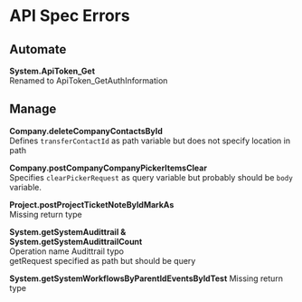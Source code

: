 # API Spec Errors

## Automate

**System.ApiToken_Get**  
Renamed to ApiToken_GetAuthInformation  

## Manage

**Company.deleteCompanyContactsById**  
Defines `transferContactId` as path variable but does not specify location in path

**Company.postCompanyCompanyPickerItemsClear**  
Specifies `clearPickerRequest` as query variable but probably should be `body` variable.

**Project.postProjectTicketNoteByIdMarkAs**  
Missing return type

**System.getSystemAudittrail &**  
**System.getSystemAudittrailCount**  
Operation name Audittrail typo  
getRequest specified as path but should be query  

**System.getSystemWorkflowsByParentIdEventsByIdTest**
Missing return type
